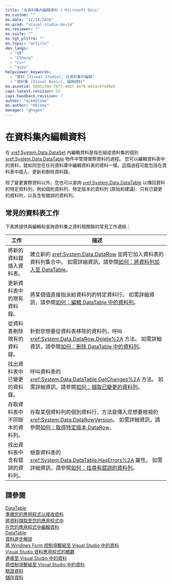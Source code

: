 ```yaml
---
title: "在資料集內編輯資料 | Microsoft Docs"
ms.custom: ""
ms.date: "12/14/2016"
ms.prod: "visual-studio-dev14"
ms.reviewer: ""
ms.suite: ""
ms.tgt_pltfrm: ""
ms.topic: "article"
dev_langs: 
  - "VB"
  - "CSharp"
  - "C++"
  - "aspx"
helpviewer_keywords: 
  - "資料 [Visual Studio], 在資料集中編輯"
  - "資料集 [Visual Basic], 編輯資料"
ms.assetid: 50d5c580-fbf7-408f-be70-e63ac4f4d0eb
caps.latest.revision: 15
caps.handback.revision: 7
author: "mikeblome"
ms.author: "mblome"
manager: "ghogen"
---
```

# 在資料集內編輯資料
在 <xref:System.Data.DataSet> 內編輯資料是指在組成資料集的個別 <xref:System.Data.DataTable> 物件中管理實際資料的過程。  您可以編輯資料表中的資料，就如同您在任何資料庫中編輯資料表的資料一樣。這個過程可能包括在資料表中插入、更新和刪除資料錄。  
  
 除了變更實際資料以外，您也可以查詢 <xref:System.Data.DataTable> 以傳回資料的特定資料列，例如個別資料列、特定版本的資料列 \(原始和建議\)、只有已變更的資料列，以及含有錯誤的資料列。  
  
## 常見的資料表工作  
 下表將提供與編輯和查詢資料集之資料相關聯的常見工作連結：  
  
|工作|描述|  
|--------|--------|  
|將新的資料錄插入資料表。|建立新的 <xref:System.Data.DataRow> 並將它加入資料表的資料列集合中。  如需詳細資訊，請參閱[如何：將資料列加入至 DataTable](../Topic/How%20to:%20Add%20Rows%20to%20a%20DataTable.md)。|  
|更新資料表中的現有資料錄。|將某個值直接指派給資料列的特定資料行。  如需詳細資訊，請參閱[如何：編輯 DataTable 中的資料列](../Topic/How%20to:%20Edit%20Rows%20in%20a%20DataTable.md)。|  
|從資料表刪除現有的資料錄。|針對您想要從資料表移除的資料列，呼叫 <xref:System.Data.DataRow.Delete%2A> 方法。  如需詳細資訊，請參閱[如何：刪除 DataTable 中的資料列](../Topic/How%20to:%20Delete%20Rows%20in%20a%20DataTable.md)。|  
|找出資料表中已變更的資料錄。|呼叫資料表的 <xref:System.Data.DataTable.GetChanges%2A> 方法。  如需詳細資訊，請參閱[如何：擷取已變更的資料列](../Topic/How%20to:%20Retrieve%20Changed%20Rows.md)。|  
|存取資料表中不同版本的資料列。|存取某個資料列的個別資料行，方法是傳入您想要檢視的 <xref:System.Data.DataRowVersion>。  如需詳細資訊，請參閱[如何：取得特定版本 DataRow](../Topic/How%20to:%20Get%20Specific%20Versions%20of%20a%20DataRow.md)。|  
|找出資料表中含有錯誤的資料列。|檢查資料表的 <xref:System.Data.DataTable.HasErrors%2A> 屬性。  如需詳細資訊，請參閱[如何：找尋有錯誤的資料列](../Topic/How%20to:%20Locate%20Rows%20that%20Have%20Errors.md)。|  
  
## 請參閱  
 [DataTable](../Topic/DataTables.md)   
 [準備您的應用程式以接收資料](../Topic/Preparing%20Your%20Application%20to%20Receive%20Data.md)   
 [將資料擷取至您的應用程式中](../data-tools/fetching-data-into-your-application.md)   
 [在您的應用程式中編輯資料](../data-tools/editing-data-in-your-application.md)   
 [DataTable](../Topic/DataTables.md)   
 [資料逐步解說](../Topic/Data%20Walkthroughs.md)   
 [將 Windows Form 控制項繫結至 Visual Studio 中的資料](../data-tools/bind-windows-forms-controls-to-data-in-visual-studio.md)   
 [Visual Studio 資料應用程式的概觀](../data-tools/overview-of-data-applications-in-visual-studio.md)   
 [連接至 Visual Studio 中的資料](../data-tools/connecting-to-data-in-visual-studio.md)   
 [將控制項繫結至 Visual Studio 中的資料](../data-tools/bind-controls-to-data-in-visual-studio.md)   
 [驗證資料](../Topic/Validating%20Data.md)   
 [儲存資料](../data-tools/saving-data.md)